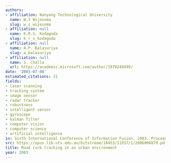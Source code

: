 ```yaml
---
authors:
- affiliation: Nanyang Technological University
  name: W.S Wijesoma
  slug: w_s_wijesoma
- affiliation: null
  name: K.R.S. Kodagoda
  slug: k_r_s_kodagoda
- affiliation: null
  name: A.P. Balasuriya
  slug: a_balasuriya
- affiliation: null
  name: S. Challa
  url: https://academic.microsoft.com/author/1970248499/
date: '2003-07-08'
estimated_citations: 21
fields:
- laser scanning
- tracking system
- image sensor
- radar tracker
- robustness
- intelligent sensor
- gyroscope
- kalman filter
- computer vision
- computer science
- artificial intelligence
in: Sixth International Conference of Information Fusion, 2003. Proceedings of the
src: https://opus.lib.uts.edu.au/bitstream/10453/11937/1/2006006879.pdf
title: Road curb tracking in an urban environment
year: 2003
---
```

